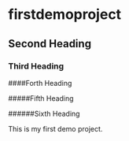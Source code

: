 # firstdemoproject

## Second Heading

### Third Heading

####Forth Heading

#####Fifth Heading

######Sixth Heading

This is my first demo project.
